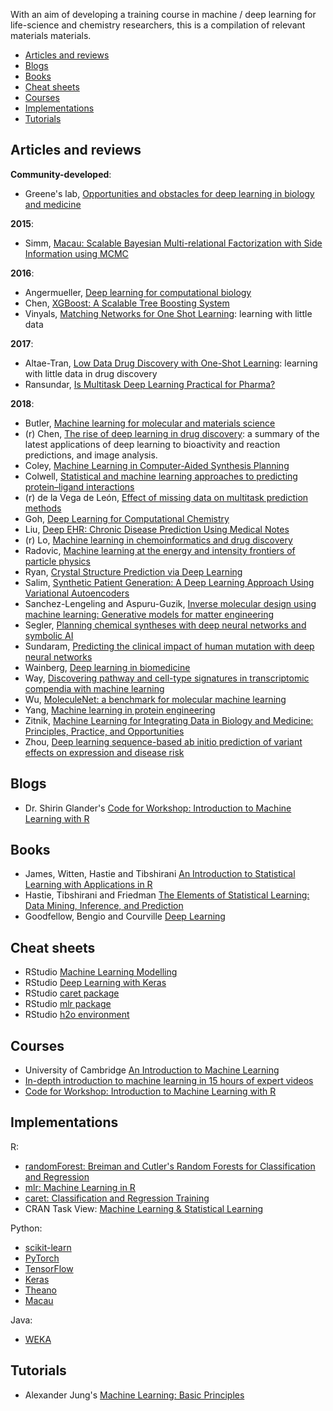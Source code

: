 With an aim of developing a training course in machine / deep learning for life-science and chemistry researchers, this is a compilation of relevant materials materials.

- [Articles and reviews](#articles-and-reviews)
- [Blogs](#blogs)
- [Books](#books)
- [Cheat sheets](#cheat-sheets)
- [Courses](#courses)
- [Implementations](#implementations)
- [Tutorials](#tutorials)


## Articles and reviews

**Community-developed**:

- Greene's lab, [Opportunities and obstacles for deep learning in biology and medicine](https://github.com/greenelab/deep-review)

**2015**:

- Simm, [Macau: Scalable Bayesian Multi-relational Factorization with Side Information using MCMC](https://arxiv.org/abs/1509.04610)

**2016**:

- Angermueller, [Deep learning for computational biology](https://onlinelibrary.wiley.com/doi/abs/10.15252/msb.20156651)
- Chen, [XGBoost: A Scalable Tree Boosting System](https://dl.acm.org/citation.cfm?id=2939785)
- Vinyals, [Matching Networks for One Shot Learning](http://papers.nips.cc/paper/6385-matching-networks-for-one-shot-learning): learning with little data

**2017**:

- Altae-Tran, [Low Data Drug Discovery with One-Shot Learning](https://pubs.acs.org/doi/10.1021/acscentsci.6b00367): learning with little data in drug discovery
- Ransundar, [Is Multitask Deep Learning Practical for Pharma?](https://pubs.acs.org/doi/abs/10.1021/acs.jcim.7b00146)

**2018**:
- Butler, [Machine learning for molecular and materials science](https://www.nature.com/articles/s41586-018-0337-2)
- (r) Chen, [The rise of deep learning in drug discovery](https://www.sciencedirect.com/science/article/pii/S1359644617303598): a summary of the latest applications of deep learning to bioactivity and reaction predictions, and image analysis.
- Coley, [Machine Learning in Computer-Aided Synthesis Planning](https://pubs.acs.org/doi/10.1021/acs.accounts.8b00087)
- Colwell, [Statistical and machine learning approaches to predicting protein–ligand interactions](https://www.sciencedirect.com/science/article/pii/S0959440X17301525?via%3Dihub)
- (r) de la Vega de León, [Effect of missing data on multitask prediction methods](https://jcheminf.biomedcentral.com/articles/10.1186/s13321-018-0281-z)
- Goh, [Deep Learning for Computational Chemistry](https://arxiv.org/abs/1701.04503)
- Liu, [Deep EHR: Chronic Disease Prediction Using Medical Notes](https://arxiv.org/abs/1808.04928)
- (r) Lo, [Machine learning in chemoinformatics and drug discovery](https://www.sciencedirect.com/science/article/pii/S1359644617304695)
- Radovic, [Machine learning at the energy and intensity frontiers of particle physics](https://www.nature.com/articles/s41586-018-0361-2?WT.ec_id=NATURE-20180802&utm_source=nature_etoc&utm_medium=email&utm_campaign=20180802&spMailingID=57109015&spUserID=OTU1NzAwOTIxMgS2&spJobID=1460244850&spReportId=MTQ2MDI0NDg1MAS2)
- Ryan, [Crystal Structure Prediction via Deep Learning](https://pubs.acs.org/doi/10.1021/jacs.8b03913)
- Salim, [Synthetic Patient Generation: A Deep Learning Approach Using Variational Autoencoders](https://arxiv.org/abs/1808.06444)
- Sanchez-Lengeling and Aspuru-Guzik, [Inverse molecular design using machine learning: Generative models for matter engineering](http://science.sciencemag.org/content/361/6400/360)
- Segler, [Planning chemical syntheses with deep neural networks and symbolic AI](https://www.nature.com/articles/nature25978)
- Sundaram, [Predicting the clinical impact of human mutation with deep neural networks](https://www.nature.com/articles/s41588-018-0167-z)
- Wainberg, [Deep learning in biomedicine](https://www.nature.com/articles/nbt.4233)
- Way, [Discovering pathway and cell-type signatures in transcriptomic compendia with machine learning](https://peerj.com/preprints/27229/)
- Wu, [MoleculeNet: a benchmark for molecular machine learning](http://pubs.rsc.org/en/content/articlehtml/2017/sc/c7sc02664a)
- Yang, [Machine learning in protein engineering](https://arxiv.org/abs/1811.10775)
- Zitnik, [Machine Learning for Integrating Data in Biology and Medicine: Principles, Practice, and Opportunities](https://arxiv.org/abs/1807.00123)
- Zhou, [Deep learning sequence-based ab initio prediction of variant effects on expression and disease risk](https://www.nature.com/articles/s41588-018-0160-6)


## Blogs

- Dr. Shirin Glander's [Code for Workshop: Introduction to Machine Learning with R](https://www.r-bloggers.com/code-for-workshop-introduction-to-machine-learning-with-r/)


## Books

- James, Witten, Hastie and Tibshirani [An Introduction to Statistical Learning with Applications in R](http://www-bcf.usc.edu/~gareth/ISL/)
- Hastie, Tibshirani and Friedman [The Elements of Statistical Learning: Data Mining, Inference, and Prediction](https://web.stanford.edu/~hastie/ElemStatLearn/)
- Goodfellow, Bengio and Courville [Deep Learning](http://www.deeplearningbook.org/)


## Cheat sheets

- RStudio [Machine Learning Modelling](https://github.com/rstudio/cheatsheets/raw/master/Machine%20Learning%20Modelling%20in%20R.pdf)
- RStudio [Deep Learning with Keras](https://github.com/rstudio/cheatsheets/raw/master/keras.pdf)
- RStudio [caret package](https://github.com/rstudio/cheatsheets/raw/master/caret.pdf)
- RStudio [mlr package](https://github.com/rstudio/cheatsheets/raw/master/mlr.pdf)
- RStudio [h2o environment](https://github.com/rstudio/cheatsheets/raw/master/h2o.pdf)


## Courses
- University of Cambridge [An Introduction to Machine Learning](https://github.com/bioinformatics-training/intro-machine-learning-2018)
- [In-depth introduction to machine learning in 15 hours of expert videos](https://www.dataschool.io/15-hours-of-expert-machine-learning-videos/)
- [Code for Workshop: Introduction to Machine Learning with R](https://shirinsplayground.netlify.com/2018/06/intro_to_ml_workshop_heidelberg/)


## Implementations

R:

- [randomForest: Breiman and Cutler's Random Forests for Classification and Regression](https://cran.r-project.org/web/packages/randomForest/index.html)
- [mlr: Machine Learning in R](https://cran.r-project.org/web/packages/mlr/index.html)
- [caret: Classification and Regression Training](https://cran.r-project.org/web/packages/caret/index.html)
- CRAN Task View: [Machine Learning & Statistical Learning](https://cran.r-project.org/web/views/MachineLearning.html)

Python:

- [scikit-learn](http://scikit-learn.org)
- [PyTorch](https://pytorch.org/)
- [TensorFlow](https://www.tensorflow.org/)
- [Keras](https://keras.io/)
- [Theano](http://deeplearning.net/software/theano/)
- [Macau](https://github.com/jaak-s/macau)

Java:

- [WEKA](https://www.cs.waikato.ac.nz/~ml/weka/)


## Tutorials

- Alexander Jung's [Machine Learning: Basic Principles](https://arxiv.org/abs/1805.05052)
